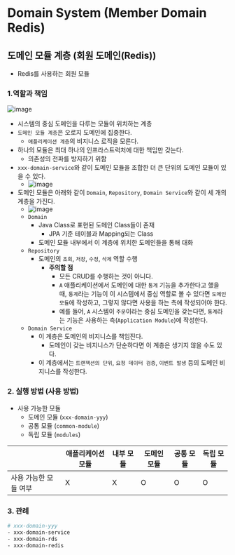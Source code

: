 # Domain System (Member Domain Redis)

## 도메인 모듈 계층 (회원 도메인(Redis))

- Redis를 사용하는 회원 모듈

### 1.역할과 책임

![image](https://user-images.githubusercontent.com/70932170/225795468-c0b11085-73c9-4a2d-8f2d-123c2989f7d1.png)

- 시스템의 중심 도메인을 다루는 모듈이 위치하는 계층
- `도메인 모듈 계층`은 오로지 도메인에 집중한다.
    - `애플리케이션 계층`의 비지니스 로직을 모른다.
- 하나의 모듈은 최대 하나의 인프라스트럭처에 대한 책임만 갖는다.
    - 의존성의 전파를 방지하기 위함
- `xxx-domain-service`와 같이 도메인 모듈을 조합한 더 큰 단위의 도메인 모듈이 있을 수 있다.
    - ![image](https://user-images.githubusercontent.com/70932170/225802408-40ba14a4-4ec8-4d10-ae53-6fd63c7d2178.png)
- 도메인 모듈은 아래와 같이 `Domain`, `Repository`, `Domain Service`와 같이 세 개의 계층을 가진다.
    - ![image](https://user-images.githubusercontent.com/70932170/225793569-216416e7-2425-4829-9156-147b92e1ca1a.png)
    - `Domain`
        - Java Class로 표현된 도메인 Class들이 존재
            - JPA 기준 테이블과 Mapping되는 Class
        - 도메인 모듈 내부에서 이 계층에 위치한 도메인들을 통해 대화
    - `Repository`
        - 도메인의 `조회`, `저장`, `수정`, `삭제` 역할 수행
            - **주의할 점**
                - 모든 CRUD를 수행하는 것이 아니다.
                - `A` 애플리케이션에서 도메인에 대한 `통계` 기능을 추가한다고 했을 때, `통계`라는 기능이 이 시스템에서 중심 역할로 볼 수 있다면 `도메인 모듈`에 작성하고, 그렇지 않다면
                  사용을 하는 측에 작성되어야 한다.
                - 예를 들어, `A` 시스템이 `주문`이라는 중심 도메인을 갖는다면, `통계`라는 기능은 사용하는 측(`Application Module`)에 작성한다.
    - `Domain Service`
        - 이 계층은 도메인의 비지니스를 책임진다.
            - 도메인이 갖는 비지니스가 단순하다면 이 계층은 생기지 않을 수도 있다.
        - 이 계층에서는 `트랜잭션의 단위`, `요청 데이터 검증`, `이벤트 발생` 등의 도메인 비지니스를 작성한다.

### 2. 실행 방법 (사용 방법)

- 사용 가능한 모듈
    - 도메인 모듈 (`xxx-domain-yyy`)
    - 공통 모듈 (`common-module`)
    - 독립 모듈 (`modules`)

|              | 애플리케이션 모듈 | 내부 모듈 | 도메인 모듈 | 공통 모듈 | 독립 모듈 |
|--------------|-----------|-------|--------|-------|-------|
| 사용 가능한 모듈 여부 | X         | X     | O      | O     | O     |

### 3. 관례

```bash
# xxx-domain-yyy
- xxx-domain-service
- xxx-domain-rds
- xxx-domain-redis
```